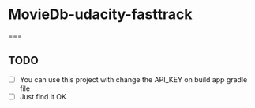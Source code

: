 # MovieDb-udacity-fasttrack
===
## TODO
- [ ] You can use this project with change the API_KEY on build app gradle file
- [ ] Just find it OK